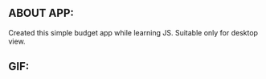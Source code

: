 ## ABOUT APP:
Created this simple budget app while learning JS. Suitable only for desktop view.

## GIF:
